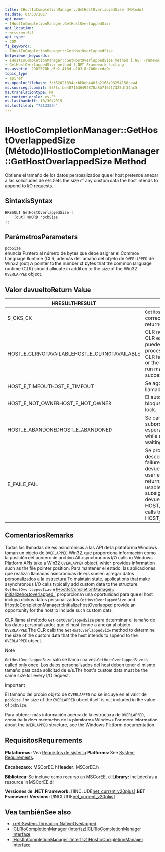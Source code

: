 ```yaml
---
title: IHostIoCompletionManager::GetHostOverlappedSize (Método)
ms.date: 03/30/2017
api_name:
- IHostIoCompletionManager.GetHostOverlappedSize
api_location:
- mscoree.dll
api_type:
- COM
f1_keywords:
- IHostIoCompletionManager::GetHostOverlappedSize
helpviewer_keywords:
- IHostIoCompletionManager::GetHostOverlappedSize method [.NET Framework hosting]
- GetHostOverlappedSize method [.NET Framework hosting]
ms.assetid: 2902578b-d5e2-4f8d-a103-0c7b6dceda9e
topic_type:
- apiref
ms.openlocfilehash: 3c662021894acbb8eb448fa2166498254158caa4
ms.sourcegitcommit: 559fcfbe4871636494870a8b716bf7325df34ac5
ms.translationtype: MT
ms.contentlocale: es-ES
ms.lasthandoff: 10/30/2019
ms.locfileid: "73133864"
---
```

# <a name="ihostiocompletionmanagergethostoverlappedsize-method"></a><span data-ttu-id="3d00a-102">IHostIoCompletionManager::GetHostOverlappedSize (Método)</span><span class="sxs-lookup"><span data-stu-id="3d00a-102">IHostIoCompletionManager::GetHostOverlappedSize Method</span></span>
<span data-ttu-id="3d00a-103">Obtiene el tamaño de los datos personalizados que el host pretende anexar a las solicitudes de e/s.</span><span class="sxs-lookup"><span data-stu-id="3d00a-103">Gets the size of any custom data the host intends to append to I/O requests.</span></span>  
  
## <a name="syntax"></a><span data-ttu-id="3d00a-104">Sintaxis</span><span class="sxs-lookup"><span data-stu-id="3d00a-104">Syntax</span></span>  
  
```cpp  
HRESULT GetHostOverlappedSize (  
    [out] DWORD *pcbSize  
);  
```  
  
## <a name="parameters"></a><span data-ttu-id="3d00a-105">Parámetros</span><span class="sxs-lookup"><span data-stu-id="3d00a-105">Parameters</span></span>  
 `pcbSize`  
 <span data-ttu-id="3d00a-106">enuncia Puntero al número de bytes que debe asignar el Common Language Runtime (CLR) además del tamaño del objeto de `OVERLAPPED` de Win32.</span><span class="sxs-lookup"><span data-stu-id="3d00a-106">[out] A pointer to the number of bytes that the common language runtime (CLR) should allocate in addition to the size of the Win32 `OVERLAPPED` object.</span></span>  
  
## <a name="return-value"></a><span data-ttu-id="3d00a-107">Valor devuelto</span><span class="sxs-lookup"><span data-stu-id="3d00a-107">Return Value</span></span>  
  
|<span data-ttu-id="3d00a-108">HRESULT</span><span class="sxs-lookup"><span data-stu-id="3d00a-108">HRESULT</span></span>|<span data-ttu-id="3d00a-109">Descripción</span><span class="sxs-lookup"><span data-stu-id="3d00a-109">Description</span></span>|  
|-------------|-----------------|  
|<span data-ttu-id="3d00a-110">S_OK</span><span class="sxs-lookup"><span data-stu-id="3d00a-110">S_OK</span></span>|<span data-ttu-id="3d00a-111">`GetHostOverlappedSize` devolvió correctamente.</span><span class="sxs-lookup"><span data-stu-id="3d00a-111">`GetHostOverlappedSize` returned successfully.</span></span>|  
|<span data-ttu-id="3d00a-112">HOST_E_CLRNOTAVAILABLE</span><span class="sxs-lookup"><span data-stu-id="3d00a-112">HOST_E_CLRNOTAVAILABLE</span></span>|<span data-ttu-id="3d00a-113">CLR no se ha cargado en un proceso o CLR está en un estado en el que no puede ejecutar código administrado ni procesar la llamada correctamente.</span><span class="sxs-lookup"><span data-stu-id="3d00a-113">The CLR has not been loaded into a process, or the CLR is in a state in which it cannot run managed code or process the call successfully.</span></span>|  
|<span data-ttu-id="3d00a-114">HOST_E_TIMEOUT</span><span class="sxs-lookup"><span data-stu-id="3d00a-114">HOST_E_TIMEOUT</span></span>|<span data-ttu-id="3d00a-115">Se agotó el tiempo de espera de la llamada.</span><span class="sxs-lookup"><span data-stu-id="3d00a-115">The call timed out.</span></span>|  
|<span data-ttu-id="3d00a-116">HOST_E_NOT_OWNER</span><span class="sxs-lookup"><span data-stu-id="3d00a-116">HOST_E_NOT_OWNER</span></span>|<span data-ttu-id="3d00a-117">El autor de la llamada no posee el bloqueo.</span><span class="sxs-lookup"><span data-stu-id="3d00a-117">The caller does not own the lock.</span></span>|  
|<span data-ttu-id="3d00a-118">HOST_E_ABANDONED</span><span class="sxs-lookup"><span data-stu-id="3d00a-118">HOST_E_ABANDONED</span></span>|<span data-ttu-id="3d00a-119">Se canceló un evento mientras un subproceso o fibra bloqueados estaba esperando en él.</span><span class="sxs-lookup"><span data-stu-id="3d00a-119">An event was canceled while a blocked thread or fiber was waiting on it.</span></span>|  
|<span data-ttu-id="3d00a-120">E_FAIL</span><span class="sxs-lookup"><span data-stu-id="3d00a-120">E_FAIL</span></span>|<span data-ttu-id="3d00a-121">Se produjo un error grave desconocido.</span><span class="sxs-lookup"><span data-stu-id="3d00a-121">An unknown catastrophic failure occurred.</span></span> <span data-ttu-id="3d00a-122">Cuando un método devuelve E_FAIL, el CLR ya no se puede usar en el proceso.</span><span class="sxs-lookup"><span data-stu-id="3d00a-122">When a method returns E_FAIL, the CLR is no longer usable within the process.</span></span> <span data-ttu-id="3d00a-123">Las llamadas subsiguientes a métodos de hospedaje devuelven HOST_E_CLRNOTAVAILABLE.</span><span class="sxs-lookup"><span data-stu-id="3d00a-123">Subsequent calls to hosting methods return HOST_E_CLRNOTAVAILABLE.</span></span>|  
  
## <a name="remarks"></a><span data-ttu-id="3d00a-124">Comentarios</span><span class="sxs-lookup"><span data-stu-id="3d00a-124">Remarks</span></span>  
 <span data-ttu-id="3d00a-125">Todas las llamadas de e/s asincrónicas a las API de la plataforma Windows toman un objeto de `OVERLAPPED` Win32, que proporciona información como la posición del puntero de archivo.</span><span class="sxs-lookup"><span data-stu-id="3d00a-125">All asynchronous I/O calls to Windows Platform APIs take a Win32 `OVERLAPPED` object, which provides information such as the file pointer position.</span></span> <span data-ttu-id="3d00a-126">Para mantener el estado, las aplicaciones que realizan llamadas asincrónicas de e/s suelen agregar datos personalizados a la estructura.</span><span class="sxs-lookup"><span data-stu-id="3d00a-126">To maintain state, applications that make asynchronous I/O calls typically add custom data to the structure.</span></span> <span data-ttu-id="3d00a-127">`GetHostOverlappedSize` e [IHostIoCompletionManager:: initializehostoverlapped (](../../../../docs/framework/unmanaged-api/hosting/ihostiocompletionmanager-initializehostoverlapped-method.md) proporcionan una oportunidad para que el host incluya dichos datos personalizados.</span><span class="sxs-lookup"><span data-stu-id="3d00a-127">`GetHostOverlappedSize` and [IHostIoCompletionManager::InitializeHostOverlapped](../../../../docs/framework/unmanaged-api/hosting/ihostiocompletionmanager-initializehostoverlapped-method.md) provide an opportunity for the host to include such custom data.</span></span>  
  
 <span data-ttu-id="3d00a-128">CLR llama al método `GetHostOverlappedSize` para determinar el tamaño de los datos personalizados que el host tiende a anexar al objeto `OVERLAPPED`.</span><span class="sxs-lookup"><span data-stu-id="3d00a-128">The CLR calls the `GetHostOverlappedSize` method to determine the size of the custom data that the host intends to append to the `OVERLAPPED` object.</span></span>  
  
> [!NOTE]
> <span data-ttu-id="3d00a-129">`GetHostOverlappedSize` solo se llama una vez.</span><span class="sxs-lookup"><span data-stu-id="3d00a-129">`GetHostOverlappedSize` is called only once.</span></span> <span data-ttu-id="3d00a-130">Los datos personalizados del host deben tener el mismo tamaño para cada solicitud de e/s.</span><span class="sxs-lookup"><span data-stu-id="3d00a-130">The host's custom data must be the same size for every I/O request.</span></span>  
  
> [!IMPORTANT]
> <span data-ttu-id="3d00a-131">El tamaño del propio objeto de `OVERLAPPED` no se incluye en el valor de `pcbSize`.</span><span class="sxs-lookup"><span data-stu-id="3d00a-131">The size of the `OVERLAPPED` object itself is not included in the value of `pcbSize`.</span></span>  
  
 <span data-ttu-id="3d00a-132">Para obtener más información acerca de la estructura de `OVERLAPPED`, consulte la documentación de la plataforma Windows.</span><span class="sxs-lookup"><span data-stu-id="3d00a-132">For more information about the `OVERLAPPED` structure, see the Windows Platform documentation.</span></span>  
  
## <a name="requirements"></a><span data-ttu-id="3d00a-133">Requisitos</span><span class="sxs-lookup"><span data-stu-id="3d00a-133">Requirements</span></span>  
 <span data-ttu-id="3d00a-134">**Plataformas:** Vea [Requisitos de sistema](../../../../docs/framework/get-started/system-requirements.md).</span><span class="sxs-lookup"><span data-stu-id="3d00a-134">**Platforms:** See [System Requirements](../../../../docs/framework/get-started/system-requirements.md).</span></span>  
  
 <span data-ttu-id="3d00a-135">**Encabezado:** MSCorEE. h</span><span class="sxs-lookup"><span data-stu-id="3d00a-135">**Header:** MSCorEE.h</span></span>  
  
 <span data-ttu-id="3d00a-136">**Biblioteca:** Se incluye como recurso en MSCorEE. dll</span><span class="sxs-lookup"><span data-stu-id="3d00a-136">**Library:** Included as a resource in MSCorEE.dll</span></span>  
  
 <span data-ttu-id="3d00a-137">**Versiones de .NET Framework:** [!INCLUDE[net_current_v20plus](../../../../includes/net-current-v20plus-md.md)]</span><span class="sxs-lookup"><span data-stu-id="3d00a-137">**.NET Framework Versions:** [!INCLUDE[net_current_v20plus](../../../../includes/net-current-v20plus-md.md)]</span></span>  
  
## <a name="see-also"></a><span data-ttu-id="3d00a-138">Vea también</span><span class="sxs-lookup"><span data-stu-id="3d00a-138">See also</span></span>

- <xref:System.Threading.NativeOverlapped>
- [<span data-ttu-id="3d00a-139">ICLRIoCompletionManager (interfaz)</span><span class="sxs-lookup"><span data-stu-id="3d00a-139">ICLRIoCompletionManager Interface</span></span>](../../../../docs/framework/unmanaged-api/hosting/iclriocompletionmanager-interface.md)
- [<span data-ttu-id="3d00a-140">IHostIoCompletionManager (interfaz)</span><span class="sxs-lookup"><span data-stu-id="3d00a-140">IHostIoCompletionManager Interface</span></span>](../../../../docs/framework/unmanaged-api/hosting/ihostiocompletionmanager-interface.md)
